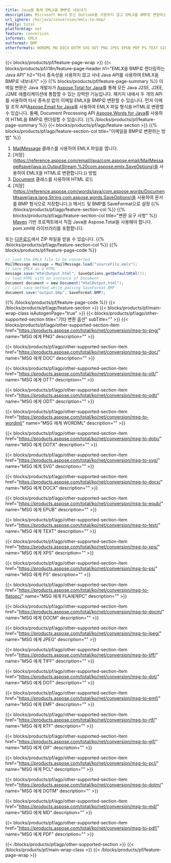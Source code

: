```yaml
---
title: Java를 통해 EMLX을 BMP로 내보내기
description: Microsoft Word 또는 Outlook을 사용하지 않고 EMLX을 BMP로 변환하는 Java API
url_ignore: /ko/java/conversion/emlx-to-bmp/
family: total
platformtag: net
feature: conversion
informat: EMLX
outformat: BMP
otherformats: WORDML MD DOCX DOTM SVG ODT PNG JPEG EPUB PDF PS TEXT GIF XPS OTT DOCM PCL DOTX DOC TIFF DOT EMF FLATOPC RTF
---
```

{{< blocks/products/pf/feature-page-wrap >}}
{{< blocks/products/pf/i18n/feature-page-header h1="EMLX을 BMP로 렌더링하는 Java API" h2="타사 종속성을 사용하지 않고 사내 Java API를 사용하여 EMLX을 BMP로 내보내기" >}}
{{% blocks/products/pf/feature-page-summary %}}
이메일 변환은 Java 개발자가 [Aspose.Total for Java](https://products.aspose.com/total/java/)를 통해 모든 Java J2SE, J2EE, J2ME 애플리케이션에 통합할 수 있는 강력한 기능입니다. 패키지 내에서 두 개의 API를 사용하여 타사 종속성 없이 이메일 EMLX을 BMP로 변환할 수 있습니다. 먼저 이메일 조작 API[Aspose.Email for Java](https://products.aspose.com/email/java/)를 사용하여 EMLX 파일 형식을 HTML로 변환할 수 있습니다. 둘째, Document Processing API [Aspose.Words for Java](https://products.aspose.com/words/java/)를 사용하여 HTML을 BMP로 렌더링할 수 있습니다.
{{% /blocks/products/pf/feature-page-summary  %}}
{{< blocks/products/pf/agp/feature-section >}}
{{% blocks/products/pf/agp/feature-section-col title="이메일을 BMP로 변환하는 방법" %}}
1. [MailMessage](https://reference.aspose.com/email/java/com.aspose.email/mailmessage) 클래스를 사용하여 EMLX 파일을 엽니다.
2. [저장](https://reference.aspose.com/email/java/com.aspose.email/MailMessage#save(java.io.OutputStream,%20com.aspose.emlx.SaveOptions)을 사용하여 EMLX을 HTML로 변환합니다.)) 방법
3. [Document](https://reference.aspose.com/words/java/com.aspose.words/Document) 클래스를 사용하여 HTML 로드
4. [저장](https://reference.aspose.com/words/java/com.aspose.words/Document#save(java.lang.String,com.aspose.words.SaveOptions)을 사용하여 문서를 BMP 형식으로 저장합니다.)) 메서드 및 BMP를 SaveFormat으로 설정
{{% /blocks/products/pf/agp/feature-section-col %}}
{{% blocks/products/pf/agp/feature-section-col title="변환 요구 사항" %}}
[Maven](https://repository.aspose.com/webapp/#/artifacts/browse/tree/General/repo/com/aspose/aspose-total) 기반 프로젝트에서 직접 Java용 Aspose.Total을 사용해야 합니다. pom.xml에 라이브러리를 포함합니다.

또는 [다운로드](https://downloads.aspose.com/total/java)에서 ZIP 파일을 받을 수 있습니다.
{{% /blocks/products/pf/agp/feature-section-col %}}
{{% blocks/products/pf/feature-page-code %}}
```cs
// load the EMLX file to be converted
MailMessage message = MailMessage.load("sourceFile.emlx"); 
// save EMLX as a HTML 
message.save("HtmlOutput.html", SaveOptions.getDefaultHtml());
// load HTML with an instance of Document
Document document = new Document("HtmlOutput.html");
// call save method while passing SaveFormat.BMP
document.save("output.bmp", SaveFormat.BMP);   
```
{{% /blocks/products/pf/feature-page-code %}}
{{< /blocks/products/pf/agp/feature-section >}}
{{< blocks/products/pf/main-wrap-class isAutogenPage="true" >}}
{{< blocks/products/pf/agp/other-supported-section title="기타 변환 옵션" subTitle="" >}}
{{< blocks/products/pf/agp/other-supported-section-item href="https://products.aspose.com/total/ko/net/conversion/msg-to-png/" name="MSG 에게 PNG" description="" >}}

{{< blocks/products/pf/agp/other-supported-section-item href="https://products.aspose.com/total/ko/net/conversion/msg-to-doc/" name="MSG 에게 DOC" description="" >}}

{{< blocks/products/pf/agp/other-supported-section-item href="https://products.aspose.com/total/ko/net/conversion/msg-to-ott/" name="MSG 에게 OTT" description="" >}}

{{< blocks/products/pf/agp/other-supported-section-item href="https://products.aspose.com/total/ko/net/conversion/msg-to-odt/" name="MSG 에게 ODT" description="" >}}

{{< blocks/products/pf/agp/other-supported-section-item href="https://products.aspose.com/total/ko/net/conversion/msg-to-wordml/" name="MSG 에게 WORDML" description="" >}}

{{< blocks/products/pf/agp/other-supported-section-item href="https://products.aspose.com/total/ko/net/conversion/msg-to-dotx/" name="MSG 에게 DOTX" description="" >}}

{{< blocks/products/pf/agp/other-supported-section-item href="https://products.aspose.com/total/ko/net/conversion/msg-to-svg/" name="MSG 에게 SVG" description="" >}}

{{< blocks/products/pf/agp/other-supported-section-item href="https://products.aspose.com/total/ko/net/conversion/msg-to-docx/" name="MSG 에게 DOCX" description="" >}}

{{< blocks/products/pf/agp/other-supported-section-item href="https://products.aspose.com/total/ko/net/conversion/msg-to-epub/" name="MSG 에게 EPUB" description="" >}}

{{< blocks/products/pf/agp/other-supported-section-item href="https://products.aspose.com/total/ko/net/conversion/msg-to-text/" name="MSG 에게 TEXT" description="" >}}

{{< blocks/products/pf/agp/other-supported-section-item href="https://products.aspose.com/total/ko/net/conversion/msg-to-xps/" name="MSG 에게 XPS" description="" >}}

{{< blocks/products/pf/agp/other-supported-section-item href="https://products.aspose.com/total/ko/net/conversion/msg-to-ps/" name="MSG 에게 PS" description="" >}}

{{< blocks/products/pf/agp/other-supported-section-item href="https://products.aspose.com/total/ko/net/conversion/msg-to-flatopc/" name="MSG 에게 FLA에게PC" description="" >}}

{{< blocks/products/pf/agp/other-supported-section-item href="https://products.aspose.com/total/ko/net/conversion/msg-to-docm/" name="MSG 에게 DOCM" description="" >}}

{{< blocks/products/pf/agp/other-supported-section-item href="https://products.aspose.com/total/ko/net/conversion/msg-to-jpeg/" name="MSG 에게 JPEG" description="" >}}

{{< blocks/products/pf/agp/other-supported-section-item href="https://products.aspose.com/total/ko/net/conversion/msg-to-tiff/" name="MSG 에게 TIFF" description="" >}}

{{< blocks/products/pf/agp/other-supported-section-item href="https://products.aspose.com/total/ko/net/conversion/msg-to-dot/" name="MSG 에게 DOT" description="" >}}

{{< blocks/products/pf/agp/other-supported-section-item href="https://products.aspose.com/total/ko/net/conversion/msg-to-emf/" name="MSG 에게 EMF" description="" >}}

{{< blocks/products/pf/agp/other-supported-section-item href="https://products.aspose.com/total/ko/net/conversion/msg-to-rtf/" name="MSG 에게 RTF" description="" >}}

{{< blocks/products/pf/agp/other-supported-section-item href="https://products.aspose.com/total/ko/net/conversion/msg-to-gif/" name="MSG 에게 GIF" description="" >}}

{{< blocks/products/pf/agp/other-supported-section-item href="https://products.aspose.com/total/ko/net/conversion/msg-to-pcl/" name="MSG 에게 PCL" description="" >}}

{{< blocks/products/pf/agp/other-supported-section-item href="https://products.aspose.com/total/ko/net/conversion/msg-to-dotm/" name="MSG 에게 DOTM" description="" >}}

{{< blocks/products/pf/agp/other-supported-section-item href="https://products.aspose.com/total/ko/net/conversion/msg-to-md/" name="MSG 에게 MD" description="" >}}

{{< blocks/products/pf/agp/other-supported-section-item href="https://products.aspose.com/total/ko/net/conversion/msg-to-pdf/" name="MSG 에게 PDF" description="" >}}


{{< /blocks/products/pf/agp/other-supported-section >}}
{{< /blocks/products/pf/main-wrap-class >}}
{{< /blocks/products/pf/feature-page-wrap >}}